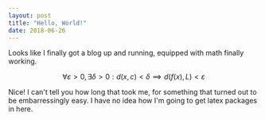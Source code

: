 ```yaml
---
layout: post
title: "Hello, World!"
date: 2018-06-26
---
```


Looks like I finally got a blog up and running, equipped with math finally
working. 

$$
\forall \varepsilon > 0, \exists \delta > 0 : d(x,c) < \delta \implies d(f(x),L)
< \varepsilon
$$

Nice! I can't tell you how long that took me, for something that turned out to
be embarressingly easy. I have no idea how I'm going to get latex packages in
here. 
